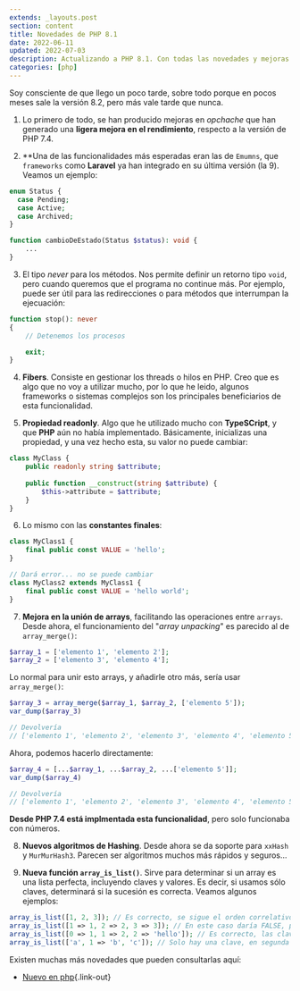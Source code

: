 ```yaml
---
extends: _layouts.post
section: content
title: Novedades de PHP 8.1
date: 2022-06-11
updated: 2022-07-03
description: Actualizando a PHP 8.1. Con todas las novedades y mejoras del mejor lenguaje de programación del momento.
categories: [php]
---
```


Soy consciente de que llego un poco tarde, sobre todo porque en pocos meses sale la versión 8.2, pero más vale tarde que nunca. 

1) Lo primero de todo, se han producido mejoras en *opchache* que han generado una **ligera mejora en el rendimiento**, respecto a la versión de PHP 7.4.

2) **Una de las funcionalidades más esperadas eran las de `Emumns`, que `frameworks` como **Laravel** ya han integrado en su última versión (la 9). Veamos un ejemplo:

```php 
enum Status {
  case Pending;
  case Active;
  case Archived;
}

function cambioDeEstado(Status $status): void {
    ...
}
```

3) El tipo *never* para los métodos. Nos permite definir un retorno tipo `void`, pero cuando queremos que el programa no continue más. Por ejemplo, puede ser útil para las redirecciones o para métodos que interrumpan la ejecuación:

```php
function stop(): never
{    
    // Detenemos los procesos

    exit;
}
```

4) **Fibers**. Consiste en gestionar los threads o hilos en PHP. Creo que es algo que no voy a utilizar mucho, por lo que he leido, algunos frameworks o sistemas complejos son los principales beneficiarios de esta funcionalidad.

5) **Propiedad readonly**. Algo que he utilizado mucho con **TypeSCript**, y que **PHP** aún no había implementado. Básicamente, inicializas una propiedad, y una vez hecho esta, su valor no puede cambiar:

```php 
class MyClass {
    public readonly string $attribute;
 
    public function __construct(string $attribute) {
        $this->attribute = $attribute;
    }
}
```

6) Lo mismo con las **constantes finales**:

```php 
class MyClass1 {
    final public const VALUE = 'hello';
}

// Dará error... no se puede cambiar
class MyClass2 extends MyClass1 {
    final public const VALUE = 'hello world';
}
```

7) **Mejora en la unión de arrays**, facilitando las operaciones entre `arrays`. Desde ahora, el funcionamiento del "*array unpacking*" es parecido al de `array_merge()`:

```php 
$array_1 = ['elemento 1', 'elemento 2'];
$array_2 = ['elemento 3', 'elemento 4'];
```

Lo normal para unir esto arrays, y añadirle otro más, sería usar `array_merge()`:

```php 
$array_3 = array_merge($array_1, $array_2, ['elemento 5']);
var_dump($array_3)

// Devolvería 
// ['elemento 1', 'elemento 2', 'elemento 3', 'elemento 4', 'elemento 5']
```

Ahora, podemos hacerlo directamente:

```php 
$array_4 = [...$array_1, ...$array_2, ...['elemento 5']];
var_dump($array_4)

// Devolvería 
// ['elemento 1', 'elemento 2', 'elemento 3', 'elemento 4', 'elemento 5']
```

**Desde PHP 7.4 está implmentada esta funcionalidad**, pero solo funcionaba con números.

8) **Nuevos algoritmos de Hashing**. Desde ahora se da soporte para `xxHash` y `MurMurHash3`. Parecen ser algoritmos muchos más rápidos y seguros...

9) **Nueva función `array_is_list()`**. Sirve para determinar si un array es una lista perfecta, incluyendo claves y valores. Es decir, si usamos sólo claves, determinará si la sucesión es correcta. Veamos algunos ejemplos:

```php 
array_is_list([1, 2, 3]); // Es correcto, se sigue el orden correlativo, y no importa que no empiece por 0, ya que son valores.
array_is_list([1 => 1, 2 => 2, 3 => 3]); // En este caso daría FALSE, porque la clave debe empezar en 0, y no en 1.
array_is_list([0 => 1, 1 => 2, 2 => 'hello']); // Es correcto, las claves son correlativas y empiezan en 0, los valores da igual... son valores.
array_is_list(['a', 1 => 'b', 'c']); // Solo hay una clave, en segunda posición y con el valor 1, que es correcto, por lo que todo correcto.
```

Existen muchas más novedades que pueden consultarlas aquí:

- [Nuevo en php](https://www.php.net/releases/8.1/es.php){.link-out}